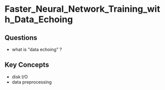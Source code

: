 # Faster_Neural_Network_Training_with_Data_Echoing
## Questions
- what is "data echoing" ?
## Key Concepts
- disk I/O
- data preprocessing